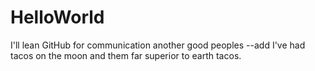# HelloWorld
I'll lean GitHub for communication another good peoples
--add
I've had tacos on the moon and them far superior to earth tacos.
